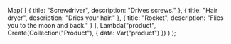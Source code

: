 Map(
[
{ title: "Screwdriver", description: "Drives screws." },
{ title: "Hair dryer", description: "Dries your hair." },
{ title: "Rocket", description: "Flies you to the moon and back." }
],
Lambda("product",
Create(Collection("Product"), { data: Var("product") })
)
);
